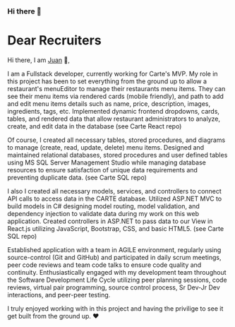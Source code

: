 ### Hi there 👋

<!--
**juanasencio2009/juanasencio2009** is a ✨ _special_ ✨ repository because its `README.md` (this file) appears on your GitHub profile.

Here are some ideas to get you started:

- 🔭 I’m currently working on ...
- 🌱 I’m currently learning ...
- 👯 I’m looking to collaborate on ...
- 🤔 I’m looking for help with ...
- 💬 Ask me about ...
- 📫 How to reach me: ...
- 😄 Pronouns: ...
- ⚡ Fun fact: ...
-->


 # Dear Recruiters

Hi there, I am [Juan](https://www.linkedin.com/in/jasencio/) 👋, 

I am a Fullstack developer, currently working for Carte's MVP. My role in this project has been to set everything from the ground up to allow a restaurant's menuEditor to manage their restaurants menu items. 
They can see their menu items via rendered cards (mobile friendly), and path to add and edit menu items details such as name, price, description, images, ingredients, tags, etc.
Implemented dynamic frontend dropdowns, cards, tables, and rendered data that allow restaurant administrators to analyze, create, and edit data in the database
(see Carte React repo)

Of course, I created all necessary tables, stored procedures, and diagrams to manage (create, read, update, delete) menu items. Designed and maintained relational databases, stored procedures and user defined tables using 
MS SQL Server Management Studio while managing database resources to ensure satisfaction of unique data requirements and preventing duplicate data.
(see Carte SQL repo)

I also I created all necessary models, services, and controllers to connect API calls to access data in the CARTE database. Utilized ASP.NET MVC to build models in C# designing model routing, model validation, and 
dependency injection to validate data during my work on this web application. Created controllers in ASP.NET to pass data to our View in React.js utilizing JavaScript, 
Bootstrap, CSS, and basic HTML5. 
(see Carte SQL repo)

Established application with a team in AGILE environment, regularly using source-control (Git and GitHub) and participated in daily scrum meetings, peer code reviews and team code talks to ensure 
code quality and continuity. Enthusiastically engaged with my development team throughout the Software Development Life Cycle utilizing peer planning sessions, code reviews, virtual pair programming, source control process, 
Sr Dev-Jr Dev interactions, and peer-peer testing.

I truly enjoyed working with in this project and having the privilige to see it get built from the ground up. ❤️ 
